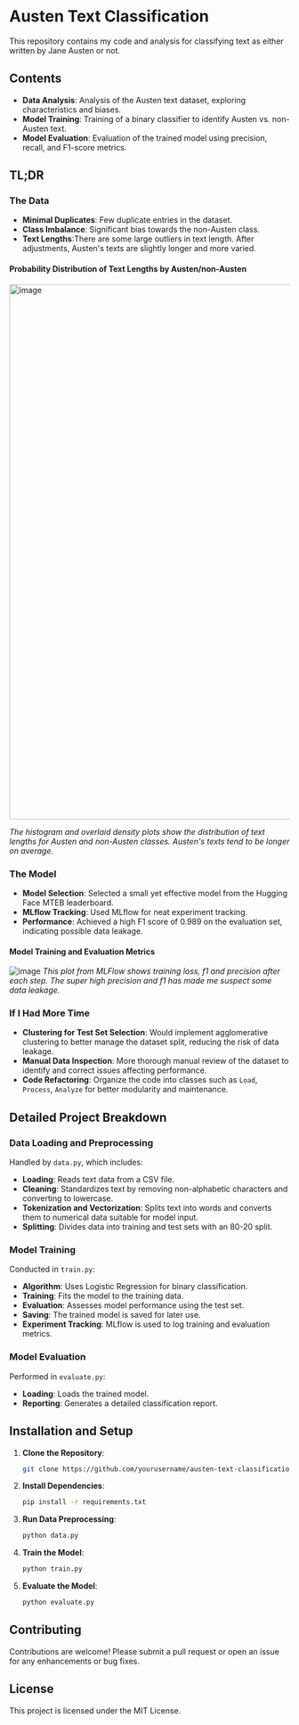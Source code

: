 
# Austen Text Classification

This repository contains my code and analysis for classifying text as either written by Jane Austen or not.

## Contents

- **Data Analysis**: Analysis of the Austen text dataset, exploring characteristics and biases.
- **Model Training**: Training of a binary classifier to identify Austen vs. non-Austen text.
- **Model Evaluation**: Evaluation of the trained model using precision, recall, and F1-score metrics.

## TL;DR

### The Data

- **Minimal Duplicates**: Few duplicate entries in the dataset.
- **Class Imbalance**: Significant bias towards the non-Austen class.
- **Text Lengths**:There are some large outliers in text length. After adjustments, Austen's texts are slightly longer and more varied.

#### Probability Distribution of Text Lengths by Austen/non-Austen
<img width="961" alt="image" src="https://github.com/user-attachments/assets/70e4a4cc-a43a-4181-b342-f24ef5d8d691">

*The histogram and overlaid density plots show the distribution of text lengths for Austen and non-Austen classes. Austen's texts tend to be longer on average.*

### The Model

- **Model Selection**: Selected a small yet effective model from the Hugging Face MTEB leaderboard.
- **MLflow Tracking**: Used MLflow for neat experiment tracking.
- **Performance**: Achieved a high F1 score of 0.989 on the evaluation set, indicating possible data leakage.

#### Model Training and Evaluation Metrics
![image](https://github.com/user-attachments/assets/7a1f9d9c-9848-48ab-9096-b839bcf36c38)
*This plot from MLFlow shows training loss, f1 and precision after each step. The super high precision and f1 has made me suspect some data leakage.*

### If I Had More Time

- **Clustering for Test Set Selection**: Would implement agglomerative clustering to better manage the dataset split, reducing the risk of data leakage.
- **Manual Data Inspection**: More thorough manual review of the dataset to identify and correct issues affecting performance.
- **Code Refactoring**: Organize the code into classes such as `Load`, `Process`, `Analyze` for better modularity and maintenance.

## Detailed Project Breakdown

### Data Loading and Preprocessing

Handled by `data.py`, which includes:

- **Loading**: Reads text data from a CSV file.
- **Cleaning**: Standardizes text by removing non-alphabetic characters and converting to lowercase.
- **Tokenization and Vectorization**: Splits text into words and converts them to numerical data suitable for model input.
- **Splitting**: Divides data into training and test sets with an 80-20 split.

### Model Training

Conducted in `train.py`:

- **Algorithm**: Uses Logistic Regression for binary classification.
- **Training**: Fits the model to the training data.
- **Evaluation**: Assesses model performance using the test set.
- **Saving**: The trained model is saved for later use.
- **Experiment Tracking**: MLflow is used to log training and evaluation metrics.

### Model Evaluation

Performed in `evaluate.py`:

- **Loading**: Loads the trained model.
- **Reporting**: Generates a detailed classification report.

## Installation and Setup

1. **Clone the Repository**:
   ```bash
   git clone https://github.com/yourusername/austen-text-classification.git
   ```
2. **Install Dependencies**:
   ```bash
   pip install -r requirements.txt
   ```
3. **Run Data Preprocessing**:
   ```bash
   python data.py
   ```
4. **Train the Model**:
   ```bash
   python train.py
   ```
5. **Evaluate the Model**:
   ```bash
   python evaluate.py
   ```

## Contributing

Contributions are welcome! Please submit a pull request or open an issue for any enhancements or bug fixes.

## License

This project is licensed under the MIT License.

